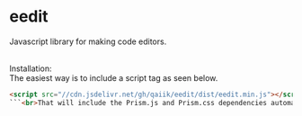 # eedit
Javascript library for making code editors.<br><br>

Installation:<br>
The easiest way is to include a script tag as seen below.
```html
<script src="//cdn.jsdelivr.net/gh/qaiik/eedit/dist/eedit.min.js"></script>
```<br>That will include the Prism.js and Prism.css dependencies automatically (note - it's already bundled, so if used offline, it will not make requests.)


